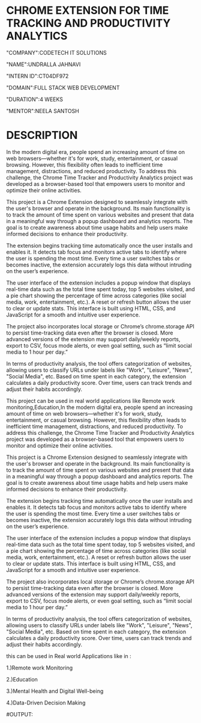 #  CHROME EXTENSION FOR TIME TRACKING AND PRODUCTIVITY ANALYTICS

 "COMPANY":CODETECH IT SOLUTIONS
 
 "NAME":UNDRALLA JAHNAVI

 "INTERN ID":CT04DF972

 "DOMAIN":FULL STACK WEB DEVELOPMENT

 "DURATION":4 WEEKS

 "MENTOR":NEELA SANTOSH

 # DESCRIPTION
 In the modern digital era, people spend an increasing amount of time on web browsers—whether it's for work, study, entertainment, or casual browsing. However, this flexibility often leads to inefficient time management, distractions, and reduced productivity. To address this challenge, the Chrome Time Tracker and Productivity Analytics project was developed as a browser-based tool that empowers users to monitor and optimize their online activities.

This project is a Chrome Extension designed to seamlessly integrate with the user's browser and operate in the background. Its main functionality is to track the amount of time spent on various websites and present that data in a meaningful way through a popup dashboard and analytics reports. The goal is to create awareness about time usage habits and help users make informed decisions to enhance their productivity.

The extension begins tracking time automatically once the user installs and enables it. It detects tab focus and monitors active tabs to identify where the user is spending the most time. Every time a user switches tabs or becomes inactive, the extension accurately logs this data without intruding on the user’s experience.

The user interface of the extension includes a popup window that displays real-time data such as the total time spent today, top 5 websites visited, and a pie chart showing the percentage of time across categories (like social media, work, entertainment, etc.). A reset or refresh button allows the user to clear or update stats. This interface is built using HTML, CSS, and JavaScript for a smooth and intuitive user experience.

The project also incorporates local storage or Chrome’s chrome.storage API to persist time-tracking data even after the browser is closed. More advanced versions of the extension may support daily/weekly reports, export to CSV, focus mode alerts, or even goal setting, such as “limit social media to 1 hour per day.”

In terms of productivity analysis, the tool offers categorization of websites, allowing users to classify URLs under labels like "Work", "Leisure", "News", "Social Media", etc. Based on time spent in each category, the extension calculates a daily productivity score. Over time, users can track trends and adjust their habits accordingly.

This project can be used in real world applications like Remote work monitoring,Education,In the modern digital era, people spend an increasing amount of time on web browsers—whether it's for work, study, entertainment, or casual browsing. However, this flexibility often leads to inefficient time management, distractions, and reduced productivity. To address this challenge, the Chrome Time Tracker and Productivity Analytics project was developed as a browser-based tool that empowers users to monitor and optimize their online activities.

This project is a Chrome Extension designed to seamlessly integrate with the user's browser and operate in the background. Its main functionality is to track the amount of time spent on various websites and present that data in a meaningful way through a popup dashboard and analytics reports. The goal is to create awareness about time usage habits and help users make informed decisions to enhance their productivity.

The extension begins tracking time automatically once the user installs and enables it. It detects tab focus and monitors active tabs to identify where the user is spending the most time. Every time a user switches tabs or becomes inactive, the extension accurately logs this data without intruding on the user’s experience.

The user interface of the extension includes a popup window that displays real-time data such as the total time spent today, top 5 websites visited, and a pie chart showing the percentage of time across categories (like social media, work, entertainment, etc.). A reset or refresh button allows the user to clear or update stats. This interface is built using HTML, CSS, and JavaScript for a smooth and intuitive user experience.

The project also incorporates local storage or Chrome’s chrome.storage API to persist time-tracking data even after the browser is closed. More advanced versions of the extension may support daily/weekly reports, export to CSV, focus mode alerts, or even goal setting, such as “limit social media to 1 hour per day.”

In terms of productivity analysis, the tool offers categorization of websites, allowing users to classify URLs under labels like "Work", "Leisure", "News", "Social Media", etc. Based on time spent in each category, the extension calculates a daily productivity score. Over time, users can track trends and adjust their habits accordingly.

this can be used in Real world Applications like in :

1.)Remote work Monitoring

2.)Education

3.)Mental Health and Digital Well-being

4.)Data-Driven Decision Making

#OUTPUT:




